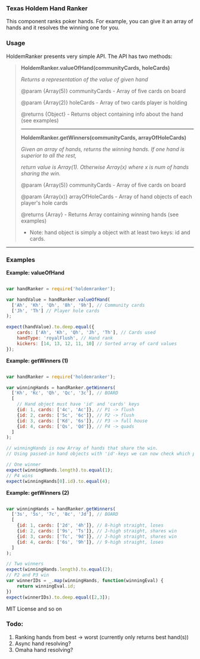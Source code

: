 ### Texas Holdem Hand Ranker

This component ranks poker hands. For example, you can give it an array of hands and it resolves the winning one for you.

### Usage

HoldemRanker presents very simple API. The API has two methods:

> **HoldemRanker.valueOfHand(communityCards, holeCards)**
>
> *Returns a representation of the value of given hand*
>
> @param {Array(5)} communityCards - Array of five cards on board
>
> @param {Array(2)} holeCards - Array of two cards player is holding
>
> @returns {Object} - Returns object containing info about the hand (see examples)
>
> ---
>
> **HoldemRanker.getWinners(communityCards, arrayOfHoleCards)**
>
> *Given an array of hands, returns the winning hands. If one hand is superior to all the rest,*
>
> *return value is Array(1). Otherwise Array(x) where x is num of hands sharing the win.*
>
> @param {Array(5)} communityCards - Array of five cards on board
>
> @param {Array(x)} arrayOfHoleCards - Array of hand objects of each player's hole cards
>
> @returns {Array} - Returns Array containing winning hands (see examples)
>
> * Note: hand object is simply a object with at least two keys: id and cards.

---

### Examples

**Example: valueOfHand**
```javascript

var handRanker = require('holdemranker');

var handValue = handRanker.valueOfHand(
  ['Ah', 'Kh', 'Qh', '8h', '9h'], // Community cards
  ['Jh', 'Th'] // Player hole cards
);

expect(handValue).to.deep.equal({
	cards: ['Ah', 'Kh', 'Qh', 'Jh', 'Th'], // Cards used
	handType: 'royalFlush', // Hand rank
	kickers: [14, 13, 12, 11, 10] // Sorted array of card values
});


```

**Example: getWinners (1)**
```javascript

var handRanker = require('holdemranker');

var winningHands = handRanker.getWinners(
  ['Kh', 'Kc', 'Qh', 'Qc', '3c'], // BOARD
  [
    // Hand object must have 'id' and 'cards' keys
    {id: 1, cards: ['4c', 'Ac']}, // P1 -> flush
    {id: 2, cards: ['5c', '6c']}, // P2 -> flush
    {id: 3, cards: ['Kd', '6s']}, // P3 -> full house
    {id: 4, cards: ['Qs', 'Qd']}, // P4 -> quads
  ]
);

// winningHands is now Array of hands that share the win.
// Using passed-in hand objects with 'id'-keys we can now check which player won.

// One winner
expect(winningHands.length).to.equal(1);
// P4 wins
expect(winningHands[0].id).to.equal(4);

```

**Example: getWinners (2)**
```javascript

var winningHands = handRanker.getWinners(
  ['3s', '5s', '7c', '8c', 'Jd'], // BOARD
  [
    {id: 1, cards: ['2d', '4h']}, // 8-high straight, loses
    {id: 2, cards: ['9s', 'Ts']}, // J-high straight, shares win
    {id: 3, cards: ['Tc', '9d']}, // J-high straight, shares win
    {id: 4, cards: ['6s', '9h']}, // 9-high straight, loses
  ]
);

// Two winners
expect(winningHands.length).to.equal(2);
// P2 and P3 win
var winnerIDs = _.map(winningHands, function(winningEval) {
	return winningEval.id;
})
expect(winnerIDs).to.deep.equal([2,3]);

```

MIT License and so on

### Todo:

1. Ranking hands from best -> worst (currently only returns best hand(s))
2. Async hand resolving?
3. Omaha hand resolving?